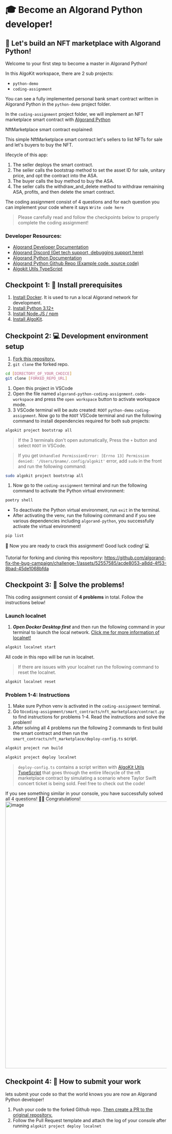 # 🎓 Become an Algorand Python developer!

## 🚩 Let's build an NFT marketplace with Algorand Python!

Welcome to your first step to become a master in Algorand Python!

In this AlgoKit workspace, there are 2 sub projects:

- `python-demo`
- `coding-assignment`

You can see a fully implemented personal bank smart contract written in Algorand Python in the `python-demo` project folder.

In the `coding-assignment` project folder, we will implement an NFT marketplace smart contract with [Algorand Python](https://algorandfoundation.github.io/puya/index.html)

NftMarketplace smart contract explained:

This simple NftMarketplace smart contract let's sellers to list NFTs for sale and let's buyers to buy the NFT.

lifecycle of this app:

1. The seller deploys the smart contract.
2. The seller calls the bootstrap method to set the asset ID for sale, unitary price, and opt the contract into the ASA.
3. The buyer calls the buy method to buy the ASA.
4. The seller calls the withdraw_and_delete method to withdraw remaining ASA, profits, and then delete the smart contract.

The coding assignment consist of 4 questions and for each question you can implement your code where it says `Write code here`

> Please carefully read and follow the checkpoints below to properly complete the coding assignment!

### Developer Resources:

- [Algorand Developer Documentation](https://developer.algorand.org/docs/)
- [Algorand Discord (Get tech support, debugging support here)](https://discord.com/invite/algorand)
- [Algorand Python Documentation](https://algorandfoundation.github.io/puya/)
- [Algorand Python Github Repo (Example code, source code)](https://github.com/algorandfoundation/puya)
- [Algokit Utils TypeScript](https://github.com/algorandfoundation/algokit-utils-ts/tree/main)

## Checkpoint 1: 🧰 Install prerequisites

1. [Install Docker](https://www.docker.com/products/docker-desktop/). It is used to run a local Algorand network for development.
2. [Install Python 3.12+](https://www.python.org/downloads/)
3. [Install Node.JS / npm](https://docs.npmjs.com/downloading-and-installing-node-js-and-npm)
4. [Install AlgoKit](https://github.com/algorandfoundation/algokit-cli/tree/main?tab=readme-ov-file#install).

## Checkpoint 2: 💻 Development environment setup

1. [Fork this repository.](https://docs.github.com/en/pull-requests/collaborating-with-pull-requests/working-with-forks/fork-a-repo)
2. `git clone` the forked repo.

```bash
cd [DIRECTORY_OF_YOUR_CHOICE]
git clone [FORKED_REPO_URL]
```

1. Open this project in VSCode
2. Open the file named `algorand-python-coding-assignment.code-workspace` and press the `open workspace` button to activate workspace mode.
3. 3 VSCode terminal will be auto created: `ROOT` `python-demo` `coding-assignment`. Now go to the `ROOT` VSCode terminal and run the following command to install dependencies required for both sub projects:

```bash
algokit project bootstrap all
```

> If the 3 terminals don't open automatically, Press the `+` button and select `ROOT` in VSCode.

> If you get `Unhandled PermissionError: [Errno 13] Permission denied: '/Users/$name/.config/algokit'` error, add `sudo` in the front and run the following command:

```bash
sudo algokit project bootstrap all
```

1. Now go to the `coding-assignment` terminal and run the following command to activate the Python virtual environment:

```bash
poetry shell
```

- To deactivate the Python virtual environment, run `exit` in the terminal.
- After activating the venv, run the following command and if you see various dependencies including `algorand-python`, you successfully activate the virtual environment!

```bash
pip list
```

🎉 Now you are ready to crack this assignment! Good luck coding! 💻

Tutorial for forking and cloning this repository:
https://github.com/algorand-fix-the-bug-campaign/challenge-1/assets/52557585/acde8053-a8dd-4f53-8bad-45de1068bfda

## Checkpoint 3: 📝 Solve the problems!

This coding assignment consist of **4 problems** in total. Follow the instructions below!

### Launch localnet

1. **_Open Docker Desktop first_** and then run the following command in your terminal to launch the local network. [Click me for more information of localnet!](https://github.com/algorandfoundation/algokit-cli/blob/main/docs/features/localnet.md#creating--starting-the-localnet)

```bash
algokit localnet start
```

All code in this repo will be run in localnet.

> If there are issues with your localnet run the following command to reset the localnet.

```bash
algokit localnet reset
```

### Problem 1-4: Instructions

1. Make sure Python venv is activated in the `coding-assignment` terminal.
2. Go to`coding-assignment/smart_contracts/nft_marketplace/contract.py` to find instructions for problems 1-4. Read the instructions and solve the problem!
3. After solving all 4 problems run the following 2 commands to first build the smart contract and then run the `smart_contracts/nft_marketplace/deploy-config.ts` script.

```bash
algokit project run build
```

```bash
algokit project deploy localnet
```

> `deploy-config.ts` contains a script written with [AlgoKit Utils TypeScript](https://github.com/algorandfoundation/algokit-utils-ts/tree/main) that goes through the entire lifecycle of the nft marketplace contract by simulating a scenario where Taylor Swift concert ticket is being sold. Feel free to check out the code!

If you see something similar in your console, you have successfully solved all 4 questions! 👏👏 Congratulations!
<img width="833" alt="image" src="https://github.com/algorand-devrel/BAY-coding-assignment-2024/assets/52557585/53e96dc0-3117-4990-b926-1261b688ab79">

## Checkpoint 4: 💯 How to submit your work

lets submit your code so that the world knows you are now an Algorand Python developer!

1. Push your code to the forked Github repo. [Then create a PR to the original repository.](https://docs.github.com/en/pull-requests/collaborating-with-pull-requests/proposing-changes-to-your-work-with-pull-requests/creating-a-pull-request-from-a-fork)
2. Follow the Pull Request template and attach the log of your console after running `algokit project deploy localnet`
